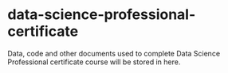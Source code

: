 # data-science-professional-certificate
Data, code and other documents used to complete Data Science Professional certificate course will be stored in here.
